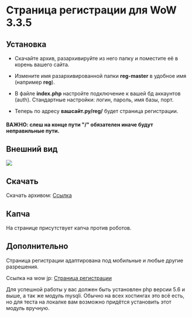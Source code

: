 # Страница регистрации для WoW 3.3.5

## Установка

* Скачайте архив, разархивируйте из него папку и поместите её в корень вашего сайта.

* Измените имя разархивированной папки **reg-master** в удобное имя (например **reg**).

* В файле **index.php**  настройте подключение к вашей бд аккаунтов (auth). Стандартные настройки: логин, пароль, имя базы, порт.

* Теперь по адресу **вашсайт.ру/reg/** будет страница регистрации. 
#### ВАЖНО: слеш на конце пути "/" обязателен иначе будут неправильные пути.

## Внешний вид

![](https://i.ibb.co/QfhzXB1/2.png)

## Скачать

Скачать архивом: [Ссылка](https://github.com/wowerdev/reg/archive/master.zip)


## Капча

На странице присутствует капча против роботов.

## Дополнительно

Страница регистрации адаптирована под мобильные и любые другие разрешения.

Ссылка на wow jp: [Страница регистрации](https://wowjp.net/forum/374-311893-1) 

Для успешной работы у вас должен быть установлен php версии 5.6 и выше, а так же модуль mysqli. 
Обычно на всех хостингах это всё есть, но для теста на локалке вам возможно придётся установить этот модуль вручную.
